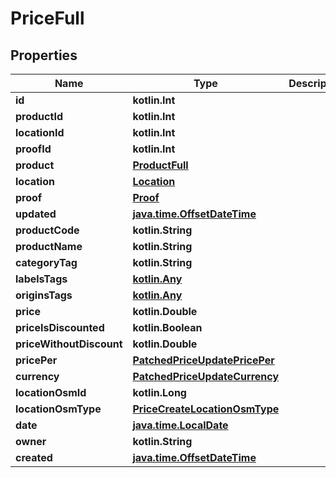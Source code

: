 
# PriceFull

## Properties
| Name | Type | Description | Notes |
| ------------ | ------------- | ------------- | ------------- |
| **id** | **kotlin.Int** |  |  [readonly] |
| **productId** | **kotlin.Int** |  |  |
| **locationId** | **kotlin.Int** |  |  |
| **proofId** | **kotlin.Int** |  |  |
| **product** | [**ProductFull**](ProductFull.md) |  |  |
| **location** | [**Location**](Location.md) |  |  |
| **proof** | [**Proof**](Proof.md) |  |  |
| **updated** | [**java.time.OffsetDateTime**](java.time.OffsetDateTime.md) |  |  [readonly] |
| **productCode** | **kotlin.String** |  |  [optional] |
| **productName** | **kotlin.String** |  |  [optional] |
| **categoryTag** | **kotlin.String** |  |  [optional] |
| **labelsTags** | [**kotlin.Any**](.md) |  |  [optional] |
| **originsTags** | [**kotlin.Any**](.md) |  |  [optional] |
| **price** | **kotlin.Double** |  |  [optional] |
| **priceIsDiscounted** | **kotlin.Boolean** |  |  [optional] |
| **priceWithoutDiscount** | **kotlin.Double** |  |  [optional] |
| **pricePer** | [**PatchedPriceUpdatePricePer**](PatchedPriceUpdatePricePer.md) |  |  [optional] |
| **currency** | [**PatchedPriceUpdateCurrency**](PatchedPriceUpdateCurrency.md) |  |  [optional] |
| **locationOsmId** | **kotlin.Long** |  |  [optional] |
| **locationOsmType** | [**PriceCreateLocationOsmType**](PriceCreateLocationOsmType.md) |  |  [optional] |
| **date** | [**java.time.LocalDate**](java.time.LocalDate.md) |  |  [optional] |
| **owner** | **kotlin.String** |  |  [optional] |
| **created** | [**java.time.OffsetDateTime**](java.time.OffsetDateTime.md) |  |  [optional] |



